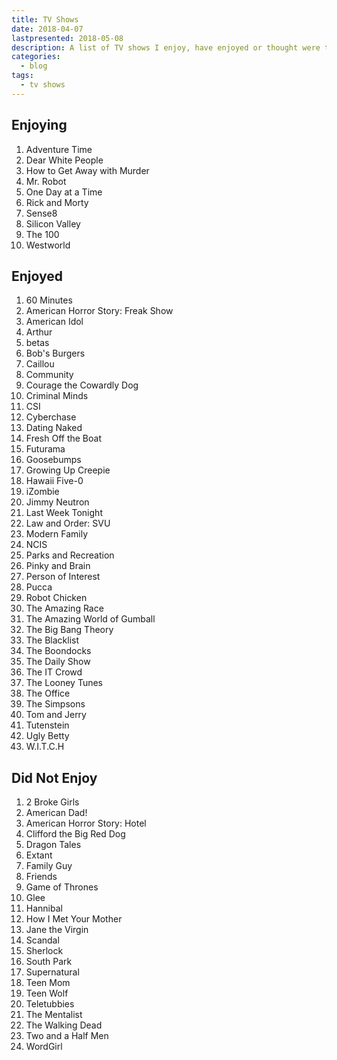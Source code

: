 ```yaml
---
title: TV Shows
date: 2018-04-07
lastpresented: 2018-05-08
description: A list of TV shows I enjoy, have enjoyed or thought were terrible.
categories:
  - blog
tags:
  - tv shows
---
```


## Enjoying

1.  Adventure Time
2.  Dear White People
3.  How to Get Away with Murder
4.  Mr. Robot
5.  One Day at a Time
6.  Rick and Morty
7.  Sense8
8.  Silicon Valley
9.  The 100
10. Westworld

## Enjoyed

1.  60 Minutes
2.  American Horror Story: Freak Show
3.  American Idol
4.  Arthur
5.  betas
6.  Bob's Burgers
7.  Caillou
8.  Community
9.  Courage the Cowardly Dog
10. Criminal Minds
11. CSI
12. Cyberchase
13. Dating Naked
14. Fresh Off the Boat
15. Futurama
16. Goosebumps
17. Growing Up Creepie
18. Hawaii Five-0
19. iZombie
20. Jimmy Neutron
21. Last Week Tonight
22. Law and Order: SVU
23. Modern Family
24. NCIS
25. Parks and Recreation
26. Pinky and Brain
27. Person of Interest
28. Pucca
29. Robot Chicken
30. The Amazing Race
31. The Amazing World of Gumball
32. The Big Bang Theory
33. The Blacklist
34. The Boondocks
35. The Daily Show
36. The IT Crowd
37. The Looney Tunes
38. The Office
39. The Simpsons
40. Tom and Jerry
41. Tutenstein
42. Ugly Betty
43. W.I.T.C.H

## Did Not Enjoy

1.  2 Broke Girls
2.  American Dad!
3.  American Horror Story: Hotel
4.  Clifford the Big Red Dog
5.  Dragon Tales
6.  Extant
7.  Family Guy
8.  Friends
9.  Game of Thrones
10. Glee
11. Hannibal
12. How I Met Your Mother
13. Jane the Virgin
14. Scandal
15. Sherlock
16. South Park
17. Supernatural
18. Teen Mom
19. Teen Wolf
20. Teletubbies
21. The Mentalist
22. The Walking Dead
23. Two and a Half Men
24. WordGirl
